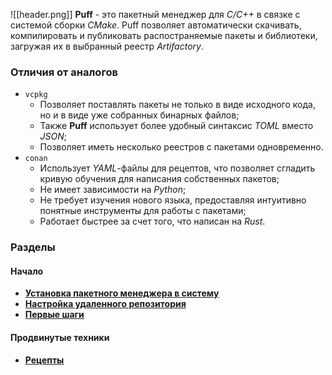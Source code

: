![[header.png]]
**Puff** - это пакетный менеджер для *C/C++* в связке с системой сборки *CMake*. Puff позволяет автоматически скачивать, компилировать и публиковать распостраняемые пакеты и библиотеки, загружая их в выбранный реестр *Artifactory*.

### Отличия от аналогов
- `vcpkg` 
	- Позволяет поставлять пакеты не только в виде исходного кода, но и в виде уже собранных бинарных файлов;
	- Также **Puff** использует более удобный синтаксис *TOML* вместо *JSON*;
	- Позволяет иметь несколько реестров с пакетами одновременно.
- `conan` 
	- Использует *YAML*-файлы для рецептов, что позволяет сгладить кривую обучения для написания собственных пакетов;
	- Не имеет зависимости на *Python*;
	- Не требует изучения нового языка, предоставляя интуитивно понятные инструменты для работы с пакетами;
	- Работает быстрее за счет того, что написан на *Rust*.
### Разделы
#### Начало
- [**Установка пакетного менеджера в систему**](Установка.md)
- [**Настройка удаленного репозитория**](Удаленные%20репозитории.md)
- [**Первые шаги**](Начало%20работы.md)

#### Продвинутые техники
- [**Рецепты**](Рецепты.md)